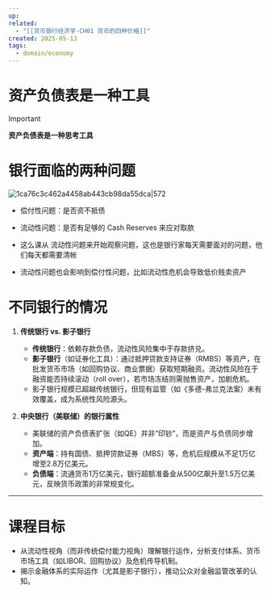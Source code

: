 ```yaml
---
up: 
related:
  - "[[货币银行经济学-CH01 货币的四种价格]]"
created: 2025-05-13
tags:
  - domain/economy
---
```

# 资产负债表是一种工具

> [!important] 
> **资产负债表是一种思考工具**
> 


# 银行面临的两种问题

![1ca76c3c462a4458ab443cb98da55dca|572](https://s1.vika.cn/space/2024/08/07/1ca76c3c462a4458ab443cb98da55dca)


- 偿付性问题：是否资不抵债
- 流动性问题：是否有足够的 Cash Reserves 来应对取款

- 这么课从 流动性问题来开始观察问题，这也是银行家每天需要面对的问题，他们每天都需要清帐
- 流动性问题也会影响到偿付性问题，比如流动性危机会导致低价贱卖资产

# 不同银行的情况

1. **传统银行 vs. 影子银行**
    
    - **传统银行**：依赖存款负债，流动性风险集中于存款挤兑。
    - **影子银行**（如证券化工具）：通过抵押贷款支持证券（RMBS）等资产，在批发货币市场（如回购协议、商业票据）获取短期融资。流动性风险在于融资能否持续滚动（roll over），若市场冻结则需抛售资产，加剧危机。
    - 影子银行规模已超越传统银行，但现有监管（如《多德-弗兰克法案）未有效覆盖，成为系统性风险源头。
2. **中央银行（美联储）的银行属性**
    - 美联储的资产负债表扩张（如QE）并非“印钞”，而是资产与负债同步增加。
    - **资产端**：持有国债、抵押贷款证券（MBS）等，危机后规模从不足1万亿增至2.8万亿美元。
    - **负债端**：流通货币1万亿美元，银行超额准备金从500亿飙升至1.5万亿美元，反映货币政策的非常规变化。

---

# 课程目标
    
- 从流动性视角（而非传统偿付能力视角）理解银行运作，分析支付体系、货币市场工具（如LIBOR、回购协议）及危机传导机制。
- 揭示金融体系的实际运作（尤其是影子银行），推动公众对金融监管改革的认知。